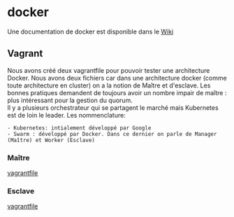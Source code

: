 <h1>docker</h1>

Une documentation de docker est disponible dans le <a href='https://github.com/lekpamartin/docker/wiki'>Wiki</a>

<h2>Vagrant</h2>
Nous avons créé deux vagrantfile pour pouvoir tester une architecture Docker. Nous avons deux fichiers car dans une architecture docker (comme toute architecture en cluster) on a la notion de Maître et d'esclave. Les bonnes pratiques demandent de toujours avoir un nombre impair de maître : plus intéressant pour la gestion du quorum. 
<br>
Il y a plusieurs orchestrateur qui se partagent le marché mais Kubernetes est de loin le leader. Les nommenclature: <br>
<pre><code>- Kubernetes: intialement développé par Google
- Swarm : développé par Docker. Dans ce dernier on parle de Manager (Maître) et Worker (Esclave)
</code></pre>


<h3>Maître </h3>

<a href='https://github.com/lekpamartin/vagrant/tree/master/vagrantfile/VirtualBox/centos7_docker_master'>vagrantfile</a>

<h3>Esclave </h3>

<a href='https://github.com/lekpamartin/vagrant/tree/master/vagrantfile/VirtualBox/centos7_docker_slave'>vagrantfile</a>
